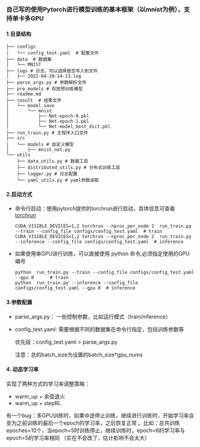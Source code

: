 ### 自己写的使用Pytorch进行模型训练的基本框架（以mnist为例），支持单卡多GPU
#### 1.目录结构
```shell
├── configs
│   └── config_test.yaml  # 配置文件
├── data  # 数据集
│   └── MNIST
├── logs # 日志，可以选择是否写入到文件
│   ├── 2022-04-20-14-13.log
├── parse_args.py # 参数解析文件
├── pre_models # 存放预训练模型
├── readme.md 
├── result  # 结果文件
│   └── model_save
│       └── mnist
│           ├── Net-epoch-0.pkl
│           ├── Net-epoch-1.pkl
│           └── Net-model_best_dict.pkl
├── run_train.py # 主程序入口文件
├── src
│   └── models # 自定义模型
│       ├── mnist_net.py
└── utils
    ├── data_utils.py # 数据工具
    ├── distributed_utils.py # 分布式训练工具
    ├── logger.py # 日志配置
    └── yaml_utils.py # yaml参数读取
```

#### 2.启动方式
- 命令行启动：使用pytorch提供的torchrun进行启动，具体信息可查看[torchrun](https://pytorch.org/docs/stable/elastic/run.html#module-torch.distributed.run)
    ```shell
    CUDA_VISIBLE_DEVICES=1,2 torchrun --nproc_per_node 2  run_train.py --train --config_file configs/config_test.yaml  # train
    CUDA_VISIBLE_DEVICES=1,2 torchrun --nproc_per_node 2  run_train.py --inference --config_file configs/config_test.yaml  # inference
    ```
- 如果使用单GPU进行训练，可以直接使用 python 命令,必须指定使用的GPU编号
    ```shell
    python  run_train.py --train --config_file configs/config_test.yaml --gpu 0      # train
    python  run_train.py --inference --config_file configs/config_test.yaml --gpu 0  # inference
    ```
#### 3.参数配置
- parse_args.py： 一些控制参数，比如运行模式（train/inference）
- config_test.yaml: 需要根据不同的数据集在命令行指定，包括训练参数等

  优先级：config_test.yaml > parse_args.py

  注意：总的batch_size为设置的batch_size*gpu_nums

#### 4. 动态学习率 

 实现了两种方式的学习率调整策略：
+ warm_up + 余弦退火
+ warm_up + stepRL
 
有一个bug：多GPU训练时，如果中途停止训练，继续进行训练时，开始学习率会变为之前训练的最后一个epoch的学习率，之后恢复正常
。比如：总共训练epoches=10个，当epoch=5时训练停止，继续训练时，epoch=6的学习率与epoch=5的学习率相同
  （实在不会改了，估计影响不会太大）